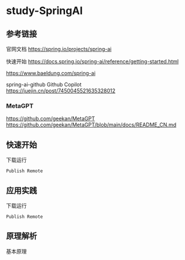 # study-SpringAI


## 参考链接

官网文档
https://spring.io/projects/spring-ai

快速开始
https://docs.spring.io/spring-ai/reference/getting-started.html

https://www.baeldung.com/spring-ai


spring-ai-github
Github Copilot https://juejin.cn/post/7450045521635328012

### MetaGPT
https://github.com/geekan/MetaGPT
https://github.com/geekan/MetaGPT/blob/main/docs/README_CN.md


## 快速开始

下载运行

```
Publish Remote

```

## 应用实践

下载运行

```
Publish Remote

```

## 原理解析

基本原理